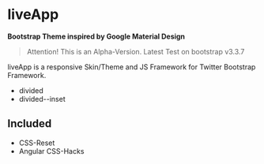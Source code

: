 # liveApp

__Bootstrap Theme inspired by Google Material Design__

> Attention!
> This is an Alpha-Version.
> Latest Test on bootstrap v3.3.7

liveApp is a responsive Skin/Theme and JS Framework for Twitter Bootstrap Framework.

* divided
* divided--inset

## Included
* CSS-Reset
* Angular CSS-Hacks
